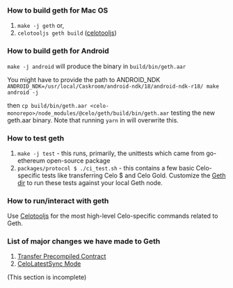 ### How to build geth for Mac OS

1. `make -j geth` or,
2. `celotooljs geth build` ([celotooljs](https://github.com/celo-org/celo-monorepo/tree/master/packages/celotool))

### How to build geth for Android

`make -j android` will produce the binary in `build/bin/geth.aar`

You might have to provide the path to ANDROID_NDK
`ANDROID_NDK=/usr/local/Caskroom/android-ndk/18/android-ndk-r18/ make android -j`

then `cp build/bin/geth.aar <celo-monorepo>/node_modules/@celo/geth/build/bin/geth.aar` testing the new geth.aar binary. Note that running `yarn` in <celo-monorepo> will overwrite this.

### How to test geth

1. `make -j test` - this runs, primarily, the unittests which came  from go-ethereum open-source package
2. `packages/protocol $ ./ci_test.sh` - this contains a few basic Celo-specific tests like transferring Celo $ and Celo Gold. Customize the [Geth dir](https://github.com/celo-org/celo-monorepo/blob/master/packages/celotool/geth_tests/constants.sh#L13) to run these tests against your local Geth node.


### How to run/interact with geth

Use [Celotooljs](https://github.com/celo-org/celo-monorepo/tree/master/packages/celotool) for the most high-level Celo-specific commands related to Geth.


### List of major changes we have made to Geth

1. [Transfer Precompiled Contract](https://github.com/celo-org/geth/pull/75)
2. [CeloLatestSync Mode](https://github.com/celo-org/geth/pull/62)

(This section is incomplete)
